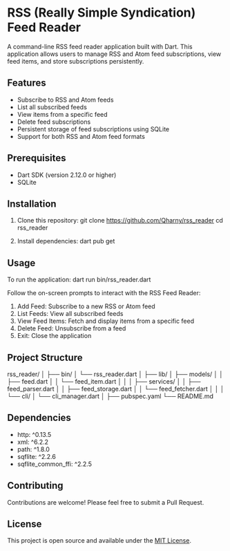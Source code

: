 # RSS (Really Simple Syndication) Feed Reader 

A command-line RSS feed reader application built with Dart. This application allows users to manage RSS and Atom feed subscriptions, view feed items, and store subscriptions persistently.

## Features

- Subscribe to RSS and Atom feeds
- List all subscribed feeds
- View items from a specific feed
- Delete feed subscriptions
- Persistent storage of feed subscriptions using SQLite
- Support for both RSS and Atom feed formats

## Prerequisites

- Dart SDK (version 2.12.0 or higher)
- SQLite

## Installation

1. Clone this repository:
git clone https://github.com/Qharny/rss_reader
cd rss_reader

1. Install dependencies:
dart pub get

## Usage

To run the application:
dart run bin/rss_reader.dart

Follow the on-screen prompts to interact with the RSS Feed Reader:

1. Add Feed: Subscribe to a new RSS or Atom feed
2. List Feeds: View all subscribed feeds
3. View Feed Items: Fetch and display items from a specific feed
4. Delete Feed: Unsubscribe from a feed
5. Exit: Close the application

## Project Structure
rss_reader/
│
├── bin/
│   └── rss_reader.dart
│
├── lib/
│   ├── models/
│   │   ├── feed.dart
│   │   └── feed_item.dart
│   │
│   ├── services/
│   │   ├── feed_parser.dart
│   │   ├── feed_storage.dart
│   │   └── feed_fetcher.dart
│   │
│   └── cli/
│       └── cli_manager.dart
│
├── pubspec.yaml
└── README.md

## Dependencies

- http: ^0.13.5
- xml: ^6.2.2
- path: ^1.8.0
- sqflite: ^2.2.6
- sqflite_common_ffi: ^2.2.5

## Contributing

Contributions are welcome! Please feel free to submit a Pull Request.

## License

This project is open source and available under the [MIT License](LICENSE).